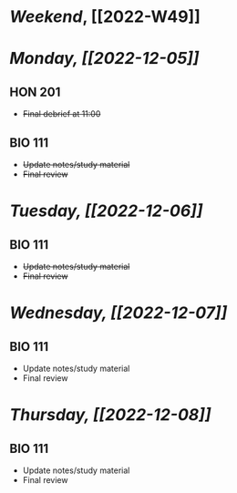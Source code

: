 # *Weekend*, [[2022-W49]] 
# *Monday, [[2022-12-05]]* 
## HON 201
- ~~Final debrief at 11:00~~ 
## BIO 111
- ~~Update notes/study material~~
- ~~Final review~~
# *Tuesday, [[2022-12-06]]*
## BIO 111
- ~~Update notes/study material~~
- ~~Final review~~
# *Wednesday, [[2022-12-07]]*
## BIO 111
- Update notes/study material
- Final review
# *Thursday, [[2022-12-08]]*
## BIO 111
- Update notes/study material
- Final review